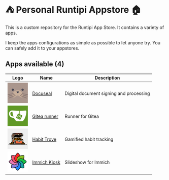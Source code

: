 # ⛺ Personal Runtipi Appstore 🏠
This is a custom repository for the Runtipi App Store.
It contains a variety of apps.

I keep the apps configurations as simple as possible to let anyone try.
You can safely add it to your appstores.

## Apps available (4)

| Logo                                                                     | Name                                                         | Description                                  |
| :----------------------------------------------------------------------: | ------------------------------------------------------------ | -------------------------------------------- |
| <img src="apps/docuseal/metadata/logo.jpg" width="64" height="64">       | [Docuseal](https://github.com/docusealco/docuseal)           | Digital document signing and processing      |
| <img src="apps/gitea-runner/metadata/logo.jpg" width="64" height="64">   | [Gitea runner](https://gitea.com/gitea/act_runner)           | Runner for Gitea                             |
| <img src="apps/habittrove/metadata/logo.jpg" width="64" height="64">     | [Habit Trove](https://github.com/dohsimpson/HabitTrove)      | Gamified habit tracking                      |
| <img src="apps/immich-kiosk/metadata/logo.jpg" width="64" height="64">   | [Immich Kiosk](https://github.com/damongolding/immich-kiosk) | Slideshow for Immich                         |
